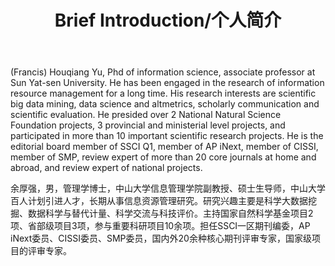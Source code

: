 ﻿---
layout: page
title: Brief Introduction/个人简介
cover: true
---
(Francis) Houqiang Yu, Phd of information science, associate professor at Sun Yat-sen University. He has been engaged in the research of information resource management for a long time. His research interests are scientific big data mining, data science and altmetrics, scholarly communication and scientific evaluation. He presided over 2 National Natural Science Foundation projects, 3 provincial and ministerial level projects, and participated in more than 10 important scientific research projects. He is the editorial board member of SSCI Q1, member of AP iNext, member of CISSI, member of SMP, review expert of more than 20 core journals at home and abroad, and review expert of national projects.

余厚强，男，管理学博士，中山大学信息管理学院副教授、硕士生导师，中山大学百人计划引进人才，长期从事信息资源管理研究。研究兴趣主要是科学大数据挖掘、数据科学与替代计量、科学交流与科技评价。主持国家自然科学基金项目2项、省部级项目3项，参与重要科研项目10余项。担任SSCI一区期刊编委，AP iNext委员、CISSI委员、SMP委员，国内外20余种核心期刊评审专家，国家级项目的评审专家。
